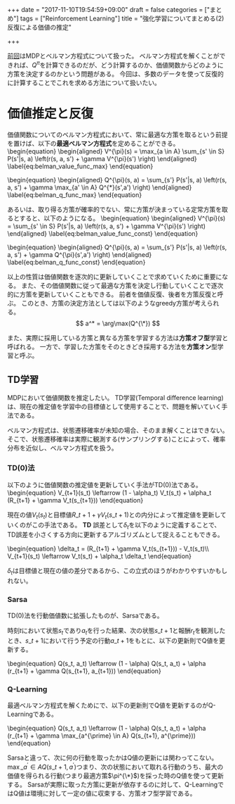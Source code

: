 +++
date = "2017-11-10T19:54:59+09:00"
draft = false
categories = ["まとめ"]
tags = ["Reinforcement Learning"]
title = "強化学習についてまとめる(2) 反復による価値の推定"

+++

[前回](../20160410-Reinforcement-Learning-MDP-Belman-Equation)はMDPとベルマン方程式について扱った。
ベルマン方程式を解くことができれば、$Q^{\pi}$を計算できるのだが、どう計算するのか、価値関数からどのように方策を決定するのかという問題がある。
今回は、多数のデータを使って反復的に計算することでこれを求める方法について扱いたい。
<!-- 上式を見ればわかるように、そのためには状態遷移確率が既知である必要がある。
扱いたいのは環境が未知の問題であるため、状態遷移確率を用いずに反復的に価値関数を求める。 -->

# 価値推定と反復
価値関数についてのベルマン方程式において、常に最適な方策を取るという前提を置けば、以下の**最適ベルマン方程式**を定めることができる。
\begin{equation}
\begin{aligned}
V^{\pi}(s) = \max\_{a \in A} \sum\_{s' \in S} P(s'|s, a) \left(r(s, a, s') + \gamma V^{\pi}(s') \right)
\end{aligned}
\label{eq:belman_value_func_max}
\end{equation}

\begin{equation}
\begin{aligned}
Q^{\pi}(s, a) = \sum\_{s'} P(s'|s, a) \left(r(s, a, s') + \gamma \max\_{a' \in A} Q^{\*}(s',a') \right)
\end{aligned}
\label{eq:belman_q_func_max}
\end{equation}

あるいは、取り得る方策が確率的でない、常に方策が決まっている定常方策を取るとすると、以下のようになる。
\begin{equation}
\begin{aligned}
V^{\pi}(s) =  \sum\_{s' \in S} P(s'|s, a) \left(r(s, a, s') + \gamma V^{\pi}(s') \right)
\end{aligned}
\label{eq:belman_value_func_const}
\end{equation}

\begin{equation}
\begin{aligned}
Q^{\pi}(s, a) = \sum\_{s'} P(s'|s, a) \left(r(s, a, s') + \gamma Q^{\pi}(s',a') \right)
\end{aligned}
\label{eq:belman_q_func_const}
\end{equation}

以上の性質は価値関数を逐次的に更新していくことで求めていくために重要になる。
また、その価値関数に従って最適な方策を決定し行動していくことで逐次的に方策を更新していくこともできる。
前者を価値反復、後者を方策反復と呼ぶ。
このとき、方策の決定方法としては以下のようなgreedy方策が考えられる。
$$
a^* = \arg\max(Q^{\*})
$$

また、実際に採用している方策と異なる方策を学習する方法は**方策オフ型**学習と呼ばれる。
一方で、学習した方策をそのときどき採用する方法を**方策オン**型学習と呼ぶ。

## TD学習
MDPにおいて価値関数を推定したい。
TD学習(Temporal difference learning)は、現在の推定値を学習中の目標値として使用することで、問題を解いていく手法である。

ベルマン方程式は、状態遷移確率が未知の場合、そのまま解くことはできない。
そこで、状態遷移確率は実際に観測する(サンプリングする)ことによって、確率分布を近似し、ベルマン方程式を扱う。

### TD(0)法
以下のように価値関数の推定値を更新していく手法がTD(0)法である。
\begin{equation}
V\_{t+1}(s_t)
\leftarrow
(1 - \alpha_t) V_t(s_t) + \alpha_t (R\_{t+1} + \gamma V_t(s\_{t+1}))
\end{equation}

現在の値$V_t(s_t)$と目標値$R\_{t+1} + \gamma V_t(s\_{t+1})$との内分によって推定値を更新していくのがこの手法である。
**TD** 誤差として$\delta_t$を以下のように定義することで、TD誤差を小さくする方向に更新するアルゴリズムとして捉えることもできる。

\begin{equation}
\delta_t = (R\_{t+1} + \gamma V_t(s\_{t+1})) - V_t(s_t)\\\\\
V\_{t+1}(s_t)
\leftarrow
V_t(s_t) + \alpha_t \delta_t
\end{equation}

$\delta_t$は目標値と現在の値の差分であるから、この立式のほうがわかりやすいかもしれない。

### Sarsa
TD(0)法を行動価値数に拡張したものが、Sarsaである。

時刻$t$において状態$s_t$であり$a_t$を行った結果、次の状態$s\_{t+1}$と報酬$r_t$を観測したとき、$s\_{t+1}$において行う予定の行動$a\_{t+1}$をもとに、以下の更新則でQ値を更新する。

\begin{equation}
Q(s_t, a_t)
\leftarrow
(1 - \alpha) Q(s_t, a_t) + \alpha (r\_{t+1} + \gamma Q(s\_{t+1}, a\_{t+1}))
\end{equation}

### Q-Learning
最適ベルマン方程式を解くためにで、以下の更新則でQ値を更新するのがQ-Learningである。

\begin{equation}
Q(s_t, a_t)
\leftarrow
(1 - \alpha) Q(s_t, a_t) + \alpha (r\_{t+1} + \gamma \max\_{a^{\prime} \in A} Q(s\_{t+1}, a^{\prime}))
\end{equation}

Sarsaと違って、次に何の行動を取ったかはQ値の更新には関わってこない。
$\max\_{a^{\prime} \in A} Q(s\_{t+1}, a^{\prime})$つまり、次の状態において取れる行動のうち、最大の価値を得られる行動(つまり最適方策$\pi^{\*}$)を採った時のQ値を使って更新する。
Sarsaが実際に取った方策に更新が依存するのに対して、Q-LearningではQ値は環境に対して一定の値に収束する、方策オフ型学習である。

<!-- ### 方策の決定方法
Q値が求まったら、最も高いQ値を持つ行動$a$を選択すれば、将来にわたって最大の報酬が得られることが期待できる。
つまり、行動$a^{\*}$は


となる方策を採用するということになる。
これはgreedy方策と呼ばれている。

さて、この方策では$Q^{\*}$がわかっていれば最適な方策となるが、強化学習では行動をしながら$Q$を更新していくので$Q^{\*}$は常に不明である。
探索をするために、ある程度ランダムな方策を取る必要がある。
そのように確率$\epsilon$でランダムな行動を取る方策を$\epsilon$-greedy方策という。 -->
